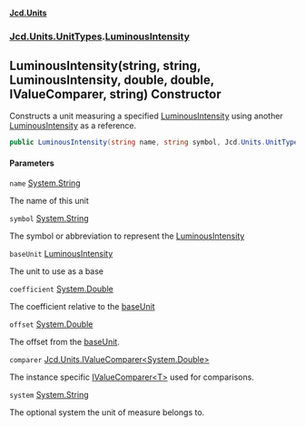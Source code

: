 #### [Jcd.Units](index.md 'index')
### [Jcd.Units.UnitTypes](Jcd.Units.UnitTypes.md 'Jcd.Units.UnitTypes').[LuminousIntensity](LuminousIntensity.md 'Jcd.Units.UnitTypes.LuminousIntensity')

## LuminousIntensity(string, string, LuminousIntensity, double, double, IValueComparer<double>, string) Constructor

Constructs a unit measuring a specified [LuminousIntensity](LuminousIntensity.md 'Jcd.Units.UnitTypes.LuminousIntensity') using another [LuminousIntensity](LuminousIntensity.md 'Jcd.Units.UnitTypes.LuminousIntensity') as a reference.

```csharp
public LuminousIntensity(string name, string symbol, Jcd.Units.UnitTypes.LuminousIntensity? baseUnit=null, double coefficient=1.0, double offset=0.0, Jcd.Units.IValueComparer<double>? comparer=null, string system="");
```
#### Parameters

<a name='Jcd.Units.UnitTypes.LuminousIntensity.LuminousIntensity(string,string,Jcd.Units.UnitTypes.LuminousIntensity,double,double,Jcd.Units.IValueComparer_double_,string).name'></a>

`name` [System.String](https://docs.microsoft.com/en-us/dotnet/api/System.String 'System.String')

The name of this unit

<a name='Jcd.Units.UnitTypes.LuminousIntensity.LuminousIntensity(string,string,Jcd.Units.UnitTypes.LuminousIntensity,double,double,Jcd.Units.IValueComparer_double_,string).symbol'></a>

`symbol` [System.String](https://docs.microsoft.com/en-us/dotnet/api/System.String 'System.String')

The symbol or abbreviation to represent the [LuminousIntensity](LuminousIntensity.md 'Jcd.Units.UnitTypes.LuminousIntensity')

<a name='Jcd.Units.UnitTypes.LuminousIntensity.LuminousIntensity(string,string,Jcd.Units.UnitTypes.LuminousIntensity,double,double,Jcd.Units.IValueComparer_double_,string).baseUnit'></a>

`baseUnit` [LuminousIntensity](LuminousIntensity.md 'Jcd.Units.UnitTypes.LuminousIntensity')

The unit to use as a base

<a name='Jcd.Units.UnitTypes.LuminousIntensity.LuminousIntensity(string,string,Jcd.Units.UnitTypes.LuminousIntensity,double,double,Jcd.Units.IValueComparer_double_,string).coefficient'></a>

`coefficient` [System.Double](https://docs.microsoft.com/en-us/dotnet/api/System.Double 'System.Double')

The coefficient relative to the [baseUnit](LuminousIntensity..ctor.iCDM56WwvAE6acPuJl6wkg.md#Jcd.Units.UnitTypes.LuminousIntensity.LuminousIntensity(string,string,Jcd.Units.UnitTypes.LuminousIntensity,double,double,Jcd.Units.IValueComparer_double_,string).baseUnit 'Jcd.Units.UnitTypes.LuminousIntensity.LuminousIntensity(string, string, Jcd.Units.UnitTypes.LuminousIntensity, double, double, Jcd.Units.IValueComparer<double>, string).baseUnit')

<a name='Jcd.Units.UnitTypes.LuminousIntensity.LuminousIntensity(string,string,Jcd.Units.UnitTypes.LuminousIntensity,double,double,Jcd.Units.IValueComparer_double_,string).offset'></a>

`offset` [System.Double](https://docs.microsoft.com/en-us/dotnet/api/System.Double 'System.Double')

The offset from the [baseUnit](LuminousIntensity..ctor.iCDM56WwvAE6acPuJl6wkg.md#Jcd.Units.UnitTypes.LuminousIntensity.LuminousIntensity(string,string,Jcd.Units.UnitTypes.LuminousIntensity,double,double,Jcd.Units.IValueComparer_double_,string).baseUnit 'Jcd.Units.UnitTypes.LuminousIntensity.LuminousIntensity(string, string, Jcd.Units.UnitTypes.LuminousIntensity, double, double, Jcd.Units.IValueComparer<double>, string).baseUnit').

<a name='Jcd.Units.UnitTypes.LuminousIntensity.LuminousIntensity(string,string,Jcd.Units.UnitTypes.LuminousIntensity,double,double,Jcd.Units.IValueComparer_double_,string).comparer'></a>

`comparer` [Jcd.Units.IValueComparer&lt;](IValueComparer_T_.md 'Jcd.Units.IValueComparer<T>')[System.Double](https://docs.microsoft.com/en-us/dotnet/api/System.Double 'System.Double')[&gt;](IValueComparer_T_.md 'Jcd.Units.IValueComparer<T>')

The instance specific [IValueComparer&lt;T&gt;](IValueComparer_T_.md 'Jcd.Units.IValueComparer<T>') used for comparisons.

<a name='Jcd.Units.UnitTypes.LuminousIntensity.LuminousIntensity(string,string,Jcd.Units.UnitTypes.LuminousIntensity,double,double,Jcd.Units.IValueComparer_double_,string).system'></a>

`system` [System.String](https://docs.microsoft.com/en-us/dotnet/api/System.String 'System.String')

The optional system the unit of measure belongs to.